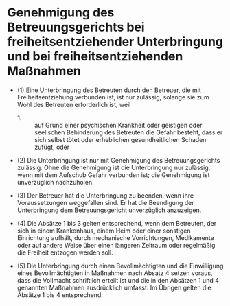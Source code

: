 # Genehmigung des Betreuungsgerichts bei freiheitsentziehender Unterbringung und bei freiheitsentziehenden Maßnahmen

- (1) Eine Unterbringung des Betreuten durch den Betreuer, die mit Freiheitsentziehung verbunden ist, ist nur zulässig, solange sie zum Wohl des Betreuten erforderlich ist, weil <dl style="font-weight:normal;font-style:normal;text-decoration:none;"><dt>1.</dt><dd style="font-weight:normal;font-style:normal;text-decoration:none;"><div>auf Grund einer psychischen Krankheit oder geistigen oder seelischen Behinderung des Betreuten die Gefahr besteht, dass er sich selbst tötet oder erheblichen gesundheitlichen Schaden zufügt, oder

- (2) Die Unterbringung ist nur mit Genehmigung des Betreuungsgerichts zulässig. Ohne die Genehmigung ist die Unterbringung nur zulässig, wenn mit dem Aufschub Gefahr verbunden ist; die Genehmigung ist unverzüglich nachzuholen.

- (3) Der Betreuer hat die Unterbringung zu beenden, wenn ihre Voraussetzungen weggefallen sind. Er hat die Beendigung der Unterbringung dem Betreuungsgericht unverzüglich anzuzeigen.

- (4) Die Absätze 1 bis 3 gelten entsprechend, wenn dem Betreuten, der sich in einem Krankenhaus, einem Heim oder einer sonstigen Einrichtung aufhält, durch mechanische Vorrichtungen, Medikamente oder auf andere Weise über einen längeren Zeitraum oder regelmäßig die Freiheit entzogen werden soll.

- (5) Die Unterbringung durch einen Bevollmächtigten und die Einwilligung eines Bevollmächtigten in Maßnahmen nach Absatz 4 setzen voraus, dass die Vollmacht schriftlich erteilt ist und die in den Absätzen 1 und 4 genannten Maßnahmen ausdrücklich umfasst. Im Übrigen gelten die Absätze 1 bis 4 entsprechend.

